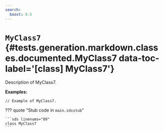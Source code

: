 ```yaml
---
search:
  boost: 0.5
---
```


# <code class="doc-symbol doc-symbol-class"></code> `MyClass7` {#tests.generation.markdown.classes.documented.MyClass7 data-toc-label='[class] MyClass7'}

Description of MyClass7.

**Examples:**

```sds hl_lines="1"
// Example of MyClass7.
```

??? quote "Stub code in `main.sdsstub`"

    ```sds linenums="89"
    class MyClass7
    ```

